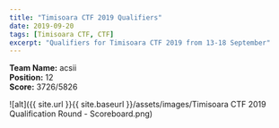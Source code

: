 ```yaml
---
title: "Timisoara CTF 2019 Qualifiers"
date: 2019-09-20
tags: [Timisoara CTF, CTF]
excerpt: "Qualifiers for Timisoara CTF 2019 from 13-18 September"
--- 
```


**Team Name:** acsii  
**Position:** 12  
**Score:** 3726/5826

![alt]({{ site.url }}{{ site.baseurl }}/assets/images/Timisoara CTF 2019 Qualification Round - Scoreboard.png)
